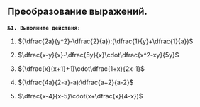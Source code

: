 ## Преобразование выражений.

**`№1. Выполните действия:`**

1) $(\dfrac{2a}{y^2}-\dfrac{2}{a}):(\dfrac{1}{y}+\dfrac{1}{a})$

2) $\dfrac{x-y}{x}-\dfrac{5y}{x}\cdot\dfrac{x^2-xy}{5y}$

3) $(\dfrac{x}{x+1}+1)\cdot\dfrac{1+x}{2x-1}$

4) $(\dfrac{4a}{2-a}-a):\dfrac{a+2}{a-2}$

5) $\dfrac{x-4}{x-5}\cdot(x+\dfrac{x}{4-x})$